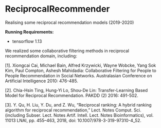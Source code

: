 # ReciprocalRecommender
Realising some reciprocal recommendation models (2019-2020)


**Running Requirements:**
* tensorflow 1.13



We realized some collaborative filtering methods in reciprocal recommendation domain, including:

[1]. Xiongcai Cai, Michael Bain, Alfred Krzywicki, Wayne Wobcke, Yang Sok Kim, Paul Compton, Ashesh Mahidadia: Collaborative Filtering for People to People Recommendation in Social Networks. Australasian Conference on Artificial Intelligence 2010: 476-485.

[2]. Chia-Hsin Ting, Hung-Yi Lo, Shou-De Lin: Transfer-Learning Based Model for Reciprocal Recommendation. PAKDD (2) 2016: 491-502.

[3]. Y. Qu, H. Liu, Y. Du, and Z. Wu, “Reciprocal ranking: A hybrid ranking algorithm for reciprocal recommendation,” Lect. Notes Comput. Sci. (including Subser. Lect. Notes Artif. Intell. Lect. Notes Bioinformatics), vol. 11013 LNAI, pp. 455–463, 2018, doi: 10.1007/978-3-319-97310-4_52.
